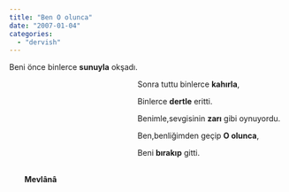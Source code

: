 ```yaml
---
title: "Ben O olunca"
date: "2007-01-04"
categories: 
  - "dervish"
---
```


Beni önce binlerce **sunuyla** okşadı.

                                                           Sonra tuttu binlerce **kahırla**,

                                                           Binlerce **dertle** eritti.      

                                                           Benimle,sevgisinin **zarı** gibi oynuyordu.

                                                           Ben,benliğimden geçip **O olunca**,

                                                           Beni **bırakıp** gitti.

                                                                                                                                       **Mevlânâ**
